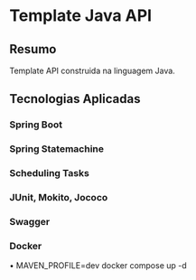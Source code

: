 # Template Java API
## Resumo
Template API construida na linguagem Java.<br/>

## Tecnologias Aplicadas
### Spring Boot
### Spring Statemachine
### Scheduling Tasks
### JUnit, Mokito, Jococo
### Swagger
### Docker
• MAVEN_PROFILE=dev docker compose up -d
